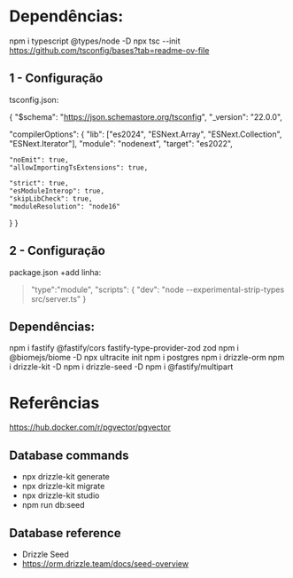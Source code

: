 # Dependências: 

npm i typescript @types/node -D
npx tsc --init
https://github.com/tsconfig/bases?tab=readme-ov-file


## 1 - Configuração

tsconfig.json:

{
  "$schema": "https://json.schemastore.org/tsconfig",
  "_version": "22.0.0",

  "compilerOptions": {
    "lib": ["es2024", "ESNext.Array", "ESNext.Collection", "ESNext.Iterator"],
    "module": "nodenext",
    "target": "es2022",

    "noEmit": true,
    "allowImportingTsExtensions": true,

    "strict": true,
    "esModuleInterop": true,
    "skipLibCheck": true,
    "moduleResolution": "node16"
  }
}

## 2 - Configuração

package.json
+add linha: 

>"type":"module",
> "scripts": {
>    "dev": "node --experimental-strip-types src/server.ts"
>  }


## Dependências:

npm i fastify @fastify/cors fastify-type-provider-zod zod
npm i @biomejs/biome -D
npx ultracite init
npm i postgres
npm i drizzle-orm
npm i drizzle-kit -D
npm i drizzle-seed -D
npm i @fastify/multipart

# Referências
https://hub.docker.com/r/pgvector/pgvector


## Database commands 

- npx drizzle-kit generate
- npx drizzle-kit migrate
- npx drizzle-kit studio
- npm run db:seed


## Database reference

- Drizzle Seed 
- https://orm.drizzle.team/docs/seed-overview